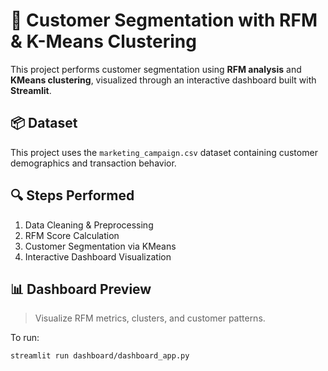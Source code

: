 # 🧠 Customer Segmentation with RFM & K-Means Clustering

This project performs customer segmentation using **RFM analysis** and **KMeans clustering**, visualized through an interactive dashboard built with **Streamlit**.

## 📦 Dataset
This project uses the `marketing_campaign.csv` dataset containing customer demographics and transaction behavior.

## 🔍 Steps Performed
1. Data Cleaning & Preprocessing
2. RFM Score Calculation
3. Customer Segmentation via KMeans
4. Interactive Dashboard Visualization

## 📊 Dashboard Preview
> Visualize RFM metrics, clusters, and customer patterns.

To run:
```bash
streamlit run dashboard/dashboard_app.py
